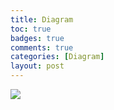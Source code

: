 ```yaml
---
title: Diagram
toc: true
badges: true
comments: true
categories: [Diagram]
layout: post
---
```

![]({{site.baseurl}}/images/hacksinternets.png)